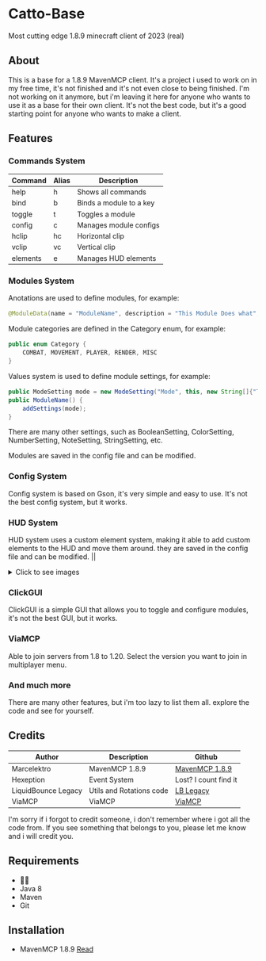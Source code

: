 # Catto-Base
Most cutting edge 1.8.9 minecraft client of 2023 (real)

## About
This is a base for a 1.8.9 MavenMCP client. It's a project i used to work on in my free time, it's not finished and it's not even close to being finished. I'm not working on it anymore, but i'm leaving it here for anyone who wants to use it as a base for their own client. It's not the best code, but it's a good starting point for anyone who wants to make a client.


## Features
### Commands System
| Command | Alias | Description |
| --- | --- | --- |
| help | h | Shows all commands |
| bind | b | Binds a module to a key |
| toggle | t | Toggles a module |
| config | c | Manages module configs |
| hclip | hc | Horizontal clip |
| vclip | vc | Vertical clip |
| elements | e | Manages HUD elements |

### Modules System
Anotations are used to define modules, for example:
```java
@ModuleData(name = "ModuleName", description = "This Module Does what", category = Category)
```
Module categories are defined in the Category enum, for example:
```java
public enum Category {
    COMBAT, MOVEMENT, PLAYER, RENDER, MISC
}
```
Values system is used to define module settings, for example:
```java
public ModeSetting mode = new ModeSetting("Mode", this, new String[]{"TabList"}, "TabList");
public ModuleName() {
    addSettings(mode);
}
```
There are many other settings, such as BooleanSetting, ColorSetting, NumberSetting, NoteSetting, StringSetting, etc.

Modules are saved in the config file and can be modified.

### Config System
Config system is based on Gson, it's very simple and easy to use. It's not the best config system, but it works.

### HUD System
HUD system uses a custom element system, making it able to add custom elements to the HUD and move them around. they are saved in the config file and can be modified.
|| 

<details>
  <summary>Click to see images</summary>

  ![img.png](img.png)
  ![img_1.png](img_1.png)
</details>

### ClickGUI
ClickGUI is a simple GUI that allows you to toggle and configure modules, it's not the best GUI, but it works.

### ViaMCP
Able to join servers from 1.8 to 1.20. Select the version you want to join in multiplayer menu.

### And much more
There are many other features, but i'm too lazy to list them all. explore the code and see for yourself.

## Credits
| Author              | Description              | Github                                                           |
|---------------------|--------------------------|------------------------------------------------------------------|
| Marcelektro         | MavenMCP 1.8.9           | [MavenMCP 1.8.9](https://github.com/Marcelektro/MavenMCP-1.8.9)  |
| Hexeption           | Event System             | Lost? I count find it                                            |
| LiquidBounce Legacy | Utils and Rotations code | [LB Legacy](https://github.com/CCBlueX/LiquidBounce/tree/legacy) |
| ViaMCP              | ViaMCP                   | [ViaMCP](https://github.com/ViaVersionMCP/ViaMCP)                |

I'm sorry if i forgot to credit someone, i don't remember where i got all the code from. If you see something that belongs to you, please let me know and i will credit you.

## Requirements
 - 🤯🧠
 - Java 8
 - Maven
 - Git


## Installation
 - MavenMCP 1.8.9 [Read](https://github.com/Marcelektro/MavenMCP-1.8.9)
